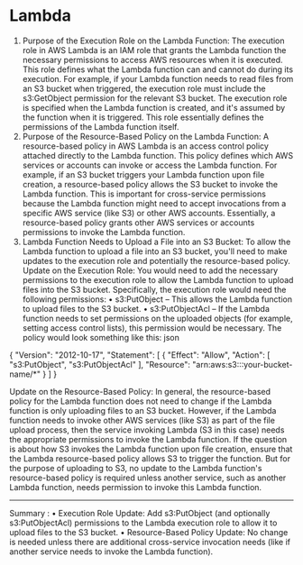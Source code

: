 # Lambda


1. Purpose of the Execution Role on the Lambda Function:
The execution role in AWS Lambda is an IAM role that grants the Lambda function the necessary permissions to access AWS resources when it is executed. This role defines what the Lambda function can and cannot do during its execution.
For example, if your Lambda function needs to read files from an S3 bucket when triggered, the execution role must include the s3:GetObject permission for the relevant S3 bucket. The execution role is specified when the Lambda function is created, and it's assumed by the function when it is triggered. This role essentially defines the permissions of the Lambda function itself.
2. Purpose of the Resource-Based Policy on the Lambda Function:
A resource-based policy in AWS Lambda is an access control policy attached directly to the Lambda function. This policy defines which AWS services or accounts can invoke or access the Lambda function.
For example, if an S3 bucket triggers your Lambda function upon file creation, a resource-based policy allows the S3 bucket to invoke the Lambda function. This is important for cross-service permissions because the Lambda function might need to accept invocations from a specific AWS service (like S3) or other AWS accounts.
Essentially, a resource-based policy grants other AWS services or accounts permissions to invoke the Lambda function.
3. Lambda Function Needs to Upload a File into an S3 Bucket:
To allow the Lambda function to upload a file into an S3 bucket, you'll need to make updates to the execution role and potentially the resource-based policy.
Update on the Execution Role:
You would need to add the necessary permissions to the execution role to allow the Lambda function to upload files into the S3 bucket. Specifically, the execution role would need the following permissions:
•	s3:PutObject – This allows the Lambda function to upload files to the S3 bucket.
•	s3:PutObjectAcl – If the Lambda function needs to set permissions on the uploaded objects (for example, setting access control lists), this permission would be necessary.
The policy would look something like this:
json

{
    "Version": "2012-10-17",
    "Statement": [
        {
            "Effect": "Allow",
            "Action": [
                "s3:PutObject",
                "s3:PutObjectAcl"
            ],
            "Resource": "arn:aws:s3:::your-bucket-name/*"
        }
    ]
}

Update on the Resource-Based Policy:
In general, the resource-based policy for the Lambda function does not need to change if the Lambda function is only uploading files to an S3 bucket. However, if the Lambda function needs to invoke other AWS services (like S3) as part of the file upload process, then the service invoking Lambda (S3 in this case) needs the appropriate permissions to invoke the Lambda function.
If the question is about how S3 invokes the Lambda function upon file creation, ensure that the Lambda resource-based policy allows S3 to trigger the function. But for the purpose of uploading to S3, no update to the Lambda function's resource-based policy is required unless another service, such as another Lambda function, needs permission to invoke this Lambda function.
________________________________________
Summary :
•	Execution Role Update: Add s3:PutObject (and optionally s3:PutObjectAcl) permissions to the Lambda execution role to allow it to upload files to the S3 bucket.
•	Resource-Based Policy Update: No change is needed unless there are additional cross-service invocation needs (like if another service needs to invoke the Lambda function).
